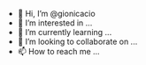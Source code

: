 - 👋 Hi, I’m @gionicacio
- 👀 I’m interested in ...
- 🌱 I’m currently learning ...
- 💞️ I’m looking to collaborate on ...
- 📫 How to reach me ...

<!---
gionicacio/gionicacio is a ✨ special ✨ repository because its `README.md` (this file) appears on your GitHub profile.
You can click the Preview link to take a look at your changes.
--->
